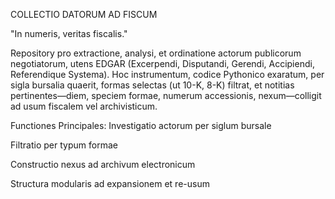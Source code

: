 COLLECTIO DATORUM AD FISCUM

"In numeris, veritas fiscalis."


Repository pro extractione, analysi, et ordinatione actorum publicorum negotiatorum, utens EDGAR (Excerpendi, Disputandi, Gerendi, Accipiendi, Referendique Systema).
Hoc instrumentum, codice Pythonico exaratum, per sigla bursalia quaerit, formas selectas (ut 10-K, 8-K) filtrat, et notitias pertinentes—diem, speciem formae, numerum accessionis, nexum—colligit ad usum fiscalem vel archivisticum.

Functiones Principales:
Investigatio actorum per siglum bursale

Filtratio per typum formae

Constructio nexus ad archivum electronicum

Structura modularis ad expansionem et re-usum
